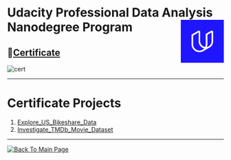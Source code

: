 # Udacity Professional Data Analysis Nanodegree Program <img src="../Assets\udacity_logo.png" align="right" width="100" />


## 🔗[Certificate](https://confirm.udacity.com/SLHAEJXP)
![cert](https://s3-us-west-2.amazonaws.com/udacity-printer/production/certificates/bd89db35-8847-4994-8e88-43084eb5c41a.svg)

****

# Certificate Projects

1. [Explore_US_Bikeshare_Data](https://github.com/hossam-elshabory/Udacity_Data_Analyst_Nanodegree_FWD/tree/master/01_Udacity_Professional_Data_Analyst_Nanodegree_FWD/01_Explore_US_Bikeshare_Data)
2. [Investigate_TMDb_Movie_Dataset](https://github.com/hossam-elshabory/Udacity_Data_Analyst_Nanodegree_FWD/tree/master/01_Udacity_Professional_Data_Analyst_Nanodegree_FWD/02_Investigate_TMDb_Movie_Dataset)

****

[![Back To Main Page](https://img.shields.io/badge/Back_To_Main_Page-blue?style=for-the-badge)](https://github.com/hossam-elshabory/Udacity_Data_Analyst_Nanodegree_FWD)



